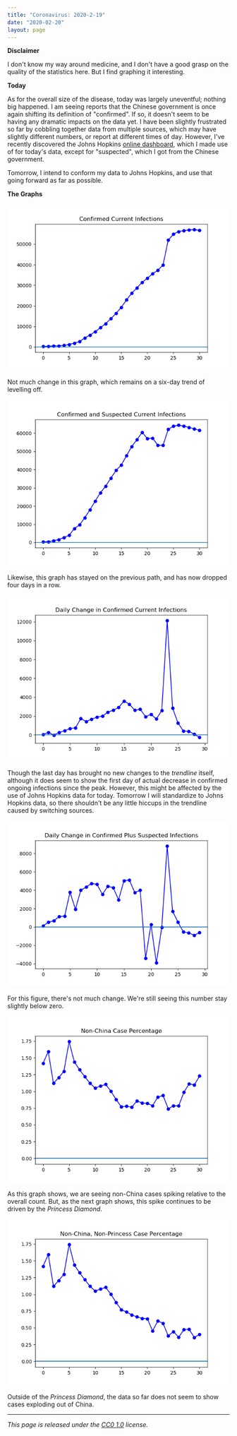```yaml
---
title: "Coronavirus: 2020-2-19"
date: "2020-02-20"
layout: page
---
```


**Disclaimer**

I don't know my way around medicine, and I don't have a good grasp on the quality of the statistics here. But I find graphing it interesting.

**Today**

As for the overall size of the disease, today was largely uneventful; nothing big happened. I am seeing reports that the Chinese government is once again shifting its definition of "confirmed". If so, it doesn't seem to be having any dramatic impacts on the data yet. I have been slightly frustrated so far by cobbling together data from multiple sources, which may have slightly different numbers, or report at different times of day. However, I've recently discovered the Johns Hopkins [online dashboard](https://gisanddata.maps.arcgis.com/apps/opsdashboard/index.html#/bda7594740fd40299423467b48e9ecf6), which I made use of for today's data, except for "suspected", which I got from the Chinese government.

Tomorrow, I intend to conform my data to Johns Hopkins, and use that going forward as far as possible.

**The Graphs**

![](../../i/07.png)

Not much change in this graph, which remains on a six-day trend of levelling off.

![](../../i/08.png)

Likewise, this graph has stayed on the previous path, and has now dropped four days in a row.

![](../../i/09.png)

Though the last day has brought no new changes to the _trendline_ itself, although it does seem to show the first day of actual decrease in confirmed ongoing infections since the peak. However, this might be affected by the use of Johns Hopkins data for today. Tomorrow I will standardize to Johns Hopkins data, so there shouldn't be any little hiccups in the trendline caused by switching sources.

![](../../i/0a.png)

For this figure, there's not much change. We're still seeing this number stay slightly below zero.

![](../../i/0b.png)

As this graph shows, we are seeing non-China cases spiking relative to the overall count. But, as the next graph shows, this spike continues to be driven by the _Princess Diamond_.

![](../../i/0c.png)

Outside of the _Princess Diamond_, the data so far does not seem to show cases exploding out of China.

---

_This page is released under the [CC0 1.0](https://creativecommons.org/publicdomain/zero/1.0/) license._

